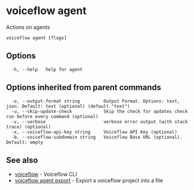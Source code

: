 # voiceflow agent

Actions on agents

```
voiceflow agent [flags]
```

## Options

```
  -h, --help   help for agent
```

## Options inherited from parent commands

```
  -o, --output-format string         Output Format. Options: text, json. Default: text (optional) (default "text")
  -u, --skip-update-check            Skip the check for updates check run before every command (optional)
  -v, --verbose                      verbose error output (with stack trace) (optional)
  -x, --voiceflow-api-key string     Voiceflow API Key (optional)
  -b, --voiceflow-subdomain string   Voiceflow Base URL (optional). Default: empty
```

## See also

* [voiceflow](/cmd/voiceflow/)	 - Voiceflow CLI
* [voiceflow agent export](/cmd/voiceflow_agent_export/)	 - Export a voiceflow project into a file

